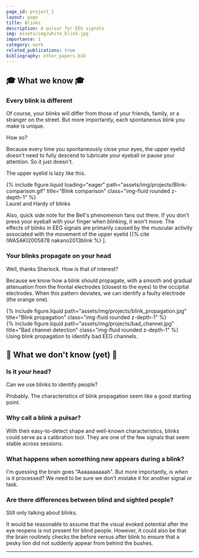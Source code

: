 ```yaml
---
page_id: project_1
layout: page
title: Blinks
description: A pulsar for EEG signals
img: assets/img/white_blink.jpg
importance: 1
category: work
related_publications: true
bibliography: other_papers.bib
---
```


## 🎓 What we know 🎓

### Every blink is different

Of course, your blinks will differ from those of your friends, family, or a stranger on the street. But more importantly, each spontaneous blink you make is unique.

How so?

Because every time you spontaneously close your eyes, the upper eyelid doesn't need to fully descend to lubricate your eyeball or pause your attention. So it just doesn't. 

The upper eyelid is lazy like this.

<div class="row">
    <div class="col-sm mt-3 mt-md-0">
        {% include figure.liquid loading="eager" path="assets/img/projects/Blink-comparison.gif" title="Blink comparison" class="img-fluid rounded z-depth-1" %}
    </div>
</div>
<div class="caption">
    Laurel and Hardy of blinks
</div>

Also, quick side note for the Bell's phenomenon fans out there. If you don't press your eyeball with your finger when blinking, it won't move. The effects of blinks in EEG signals are primarily caused by the muscular activity associated with the movement of the upper eyelid [{% cite IWASAKI2005878 nakano2013blink %} ].

### Your blinks propagate on your head

Well, thanks Sherlock. How is that of interest?

Because we know how a blink _should_  propagate, with a smooth and gradual attenuation from the frontal electrodes (closest to the eyes) to the occipital electrodes. When this pattern deviates, we can identify a faulty electrode (the orange one). 


<div class="row justify-content-sm-center">
    <div class="col-sm mt-3 mt-md-0">
        {% include figure.liquid path="assets/img/projects/blink_propagation.jpg" title="Blink propagation" class="img-fluid rounded z-depth-1" %}
    </div>
    <div class="col-sm mt-3 mt-md-0">
        {% include figure.liquid path="assets/img/projects/bad_channel.jpg" title="Bad channel detection" class="img-fluid rounded z-depth-1" %}
    </div>
</div>
<div class="caption">
    Using blink propagation to identify bad EEG channels.
</div>



## 🤔 What we don't know (yet) 🤔

### Is it _your_ head?

Can we use blinks to identify people? 

Probably. The characteristics of blink propagation seem like a good starting point.


### Why call a blink a pulsar?

With their easy-to-detect shape and well-known characteristics, blinks could serve as a calibration tool. They are one of the few signals that seem stable across sessions.


### What happens when something new appears during a blink?

I'm guessing the brain goes "Aaaaaaaaaah". But more importantly, is _when_ is it processed? We need to be sure we don't mistake it for another signal or task.


### Are there differences between blind and sighted people?

Still only talking about blinks. 

It would be reasonable to assume that the visual evoked potential after the eye reopens is not present for blind people. However, it could also be that the brain routinely checks the before versus after blink to ensure that a pesky lion did not suddenly appear from behind the bushes. 



---

